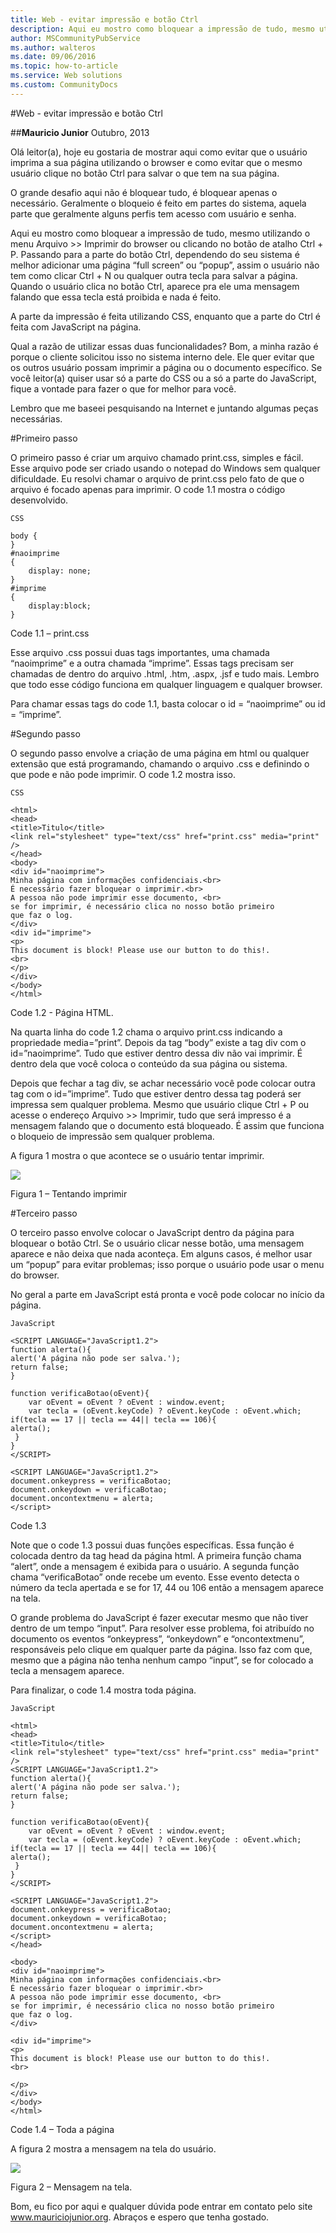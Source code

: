 ```yaml
---
title: Web - evitar impressão e botão Ctrl
description: Aqui eu mostro como bloquear a impressão de tudo, mesmo utilizando o menu Arquivo >> Imprimir do browser ou clicando no botão de atalho Ctrl + P. Passando para a parte do botão Ctrl, dependendo do seu sistema é melhor adicionar uma página “full screen” ou “popup”, assim o usuário não tem como clicar Ctrl + N ou qualquer outra tecla para salvar a página. Quando o usuário clica no botão Ctrl, aparece pra ele uma mensagem falando que essa tecla está proibida e nada é feito.
author: MSCommunityPubService
ms.author: walteros
ms.date: 09/06/2016
ms.topic: how-to-article
ms.service: Web solutions
ms.custom: CommunityDocs
---
```





#Web - evitar impressão e botão Ctrl


##**Mauricio Junior**
Outubro, 2013

Olá leitor(a), hoje eu gostaria de mostrar aqui como evitar que o usuário imprima a sua página utilizando o browser e como evitar que o mesmo usuário clique no botão Ctrl para salvar o que tem na sua página.

O grande desafio aqui não é bloquear tudo, é bloquear apenas o necessário. Geralmente o bloqueio é feito em partes do sistema, aquela parte que geralmente alguns perfis tem acesso com usuário e senha. 

Aqui eu mostro como bloquear a impressão de tudo, mesmo utilizando o menu Arquivo >> Imprimir do browser ou clicando no botão de atalho Ctrl + P. Passando para a parte do botão Ctrl, dependendo do seu sistema é melhor adicionar uma página “full screen” ou “popup”, assim o usuário não tem como clicar Ctrl + N ou qualquer outra tecla para salvar a página. Quando o usuário clica no botão Ctrl, aparece pra ele uma mensagem falando que essa tecla está proibida e nada é feito. 

A parte da impressão é feita utilizando CSS, enquanto que a parte do Ctrl é feita com JavaScript na página.

Qual a razão de utilizar essas duas funcionalidades? Bom, a minha razão é porque o cliente solicitou isso no sistema interno dele. Ele quer evitar que os outros usuário possam imprimir a página ou o documento específico. Se você leitor(a) quiser usar só a parte do CSS ou a só a parte do JavaScript, fique a vontade para fazer o que for melhor para você.

Lembro que me baseei pesquisando na Internet e juntando algumas peças necessárias.

#Primeiro passo

O primeiro passo é criar um arquivo chamado print.css, simples e fácil. Esse arquivo pode ser criado usando o notepad do Windows sem qualquer dificuldade. Eu resolvi chamar o arquivo de print.css pelo fato de que o arquivo é focado apenas para imprimir. O code 1.1 mostra o código desenvolvido.

```
CSS

body {
}
#naoimprime 
{
    display: none;
}
#imprime
{
    display:block;
}

```

Code 1.1 – print.css

Esse arquivo .css possui duas tags importantes, uma chamada “naoimprime” e a outra chamada “imprime”. Essas tags precisam ser chamadas de dentro do arquivo .html, .htm, .aspx, .jsf e tudo mais. Lembro que todo esse código funciona em qualquer linguagem e qualquer browser.

Para chamar essas tags do code 1.1, basta colocar o id = “naoimprime” ou id = “imprime”.

#Segundo passo

O segundo passo envolve a criação de uma página em html ou qualquer extensão que está programando, chamando o arquivo .css e definindo o que pode e não pode imprimir. O code 1.2 mostra isso.

```
CSS

<html>
<head>
<title>Titulo</title>
<link rel="stylesheet" type="text/css" href="print.css" media="print" />
</head>
<body>
<div id="naoimprime">
Minha página com informações confidenciais.<br>
É necessário fazer bloquear o imprimir.<br>
A pessoa não pode imprimir esse documento, <br>
se for imprimir, é necessário clica no nosso botão primeiro
que faz o log.
</div>
<div id="imprime">
<p>
This document is block! Please use our button to do this!.
<br>
</p>
</div>
</body>
</html>
```

Code 1.2 - Página HTML.

Na quarta linha do code 1.2 chama o arquivo print.css indicando a propriedade media=”print”. Depois da tag “body” existe a tag div com o id=”naoimprime”. Tudo que estiver dentro dessa div não vai imprimir. É dentro dela que você coloca o conteúdo da sua página ou sistema.

Depois que fechar a tag div, se achar necessário você pode colocar outra tag com o id=”imprime”. Tudo que estiver dentro dessa tag poderá ser impressa sem qualquer problema. Mesmo que usuário clique Ctrl + P ou acesse o endereço Arquivo >> Imprimir, tudo que será impresso é a mensagem falando que o documento está bloqueado. É assim que funciona o bloqueio de impressão sem qualquer problema.

A figura 1 mostra o que acontece se o usuário tentar imprimir.

![](./img/WebBataoCtrl001.png)

Figura 1 – Tentando imprimir

#Terceiro passo

O terceiro passo envolve colocar o JavaScript dentro da página para bloquear o botão Ctrl. Se o usuário clicar nesse botão, uma mensagem aparece e não deixa que nada aconteça. Em alguns casos, é melhor usar um “popup” para evitar problemas; isso porque o usuário pode usar o menu do browser.

No geral a parte em JavaScript está pronta e você pode colocar no início da página.

```
JavaScript

<SCRIPT LANGUAGE="JavaScript1.2">
function alerta(){
alert('A página não pode ser salva.');
return false;
}

function verificaBotao(oEvent){
    var oEvent = oEvent ? oEvent : window.event;
    var tecla = (oEvent.keyCode) ? oEvent.keyCode : oEvent.which;
if(tecla == 17 || tecla == 44|| tecla == 106){
alerta();
 }
}
</SCRIPT>

<SCRIPT LANGUAGE="JavaScript1.2">
document.onkeypress = verificaBotao;
document.onkeydown = verificaBotao;
document.oncontextmenu = alerta;
</script>
```

Code 1.3

Note que o code 1.3 possui duas funções específicas. Essa função é colocada dentro da tag head da página html. A primeira função chama “alert”, onde a mensagem é exibida para o usuário. A segunda função chama “verificaBotao” onde recebe um evento. Esse evento detecta o número da tecla apertada e se for 17, 44 ou 106 então a mensagem aparece na tela.

O grande problema do JavaScript é fazer executar mesmo que não tiver dentro de um tempo “input”. Para resolver esse problema, foi atribuído no documento os eventos “onkeypress”, “onkeydown” e “oncontextmenu”, responsáveis pelo clique em qualquer parte da página. Isso faz com que, mesmo que a página não tenha nenhum campo “input”, se for colocado a tecla a mensagem aparece.

Para finalizar, o code 1.4 mostra toda página.

```
JavaScript

<html>
<head>
<title>Titulo</title>
<link rel="stylesheet" type="text/css" href="print.css" media="print" />
<SCRIPT LANGUAGE="JavaScript1.2">
function alerta(){
alert('A página não pode ser salva.');
return false;
}

function verificaBotao(oEvent){
    var oEvent = oEvent ? oEvent : window.event;
    var tecla = (oEvent.keyCode) ? oEvent.keyCode : oEvent.which;
if(tecla == 17 || tecla == 44|| tecla == 106){
alerta();
 }
}
</SCRIPT>

<SCRIPT LANGUAGE="JavaScript1.2">
document.onkeypress = verificaBotao;
document.onkeydown = verificaBotao;
document.oncontextmenu = alerta;
</script>
</head>

<body>
<div id="naoimprime">
Minha página com informações confidenciais.<br>
É necessário fazer bloquear o imprimir.<br>
A pessoa não pode imprimir esse documento, <br>
se for imprimir, é necessário clica no nosso botão primeiro
que faz o log.
</div>

<div id="imprime">
<p>
This document is block! Please use our button to do this!.
<br>

</p>
</div>
</body>
</html>
```

Code 1.4 – Toda a página

A figura 2 mostra a mensagem na tela do usuário.

![](./img/WebBataoCtrl002.png)

Figura 2 – Mensagem na tela. 

Bom, eu fico por aqui e qualquer dúvida pode entrar em contato pelo site www.mauriciojunior.org. Abraços e espero que tenha gostado.
